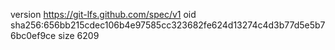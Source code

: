 version https://git-lfs.github.com/spec/v1
oid sha256:656bb215cdec106b4e97585cc323682fe624d13274c4d3b77d5e5b76bc0ef9ce
size 6209
